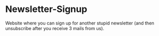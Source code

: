 # Newsletter-Signup
Website where you can sign up for another stupid newsletter (and then unsubscribe after you receive 3 mails from us).
